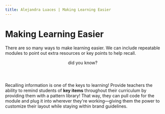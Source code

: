 ```yaml
---
title: Alejandra Luaces | Making Learning Easier
---
```

# Making Learning Easier

There are so many ways to make learning easier. We can include repeatable modules to point out extra resources or key points to help recall.

<div class='module--key'>
  <header>
    <div class='module--key__heading'>did you know?</div>
  </header>
  <div class='module--key__paragraph'>Recalling information is one of the keys to learning! Provide teachers the ability to remind students of <strong>key items</strong> throughout their curriculum by providing them with a pattern library! That way, they can pull code for the module and plug it into wherever they're working&#8212;giving them the power to customize their layout while staying within brand guidelines. </div>
</div>

